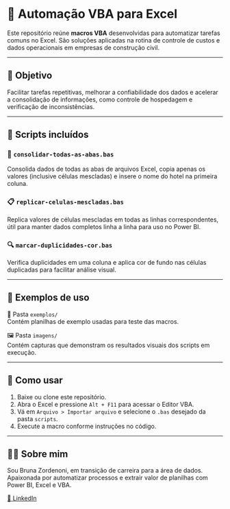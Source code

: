 # 🧰 Automação VBA para Excel 

Este repositório reúne **macros VBA** desenvolvidas para automatizar tarefas comuns no Excel. São soluções aplicadas na rotina de controle de custos e dados operacionais em empresas de construção civil.

---

## 📌 Objetivo

Facilitar tarefas repetitivas, melhorar a confiabilidade dos dados e acelerar a consolidação de informações, como controle de hospedagem e verificação de inconsistências.

---

## 📂 Scripts incluídos

### 🔄 `consolidar-todas-as-abas.bas`
Consolida dados de todas as abas de arquivos Excel, copia apenas os valores (inclusive células mescladas) e insere o nome do hotel na primeira coluna.

### 📋 `replicar-celulas-mescladas.bas`
Replica valores de células mescladas em todas as linhas correspondentes, útil para manter dados completos linha a linha para uso no Power BI.

### 🔍 `marcar-duplicidades-cor.bas`
Verifica duplicidades em uma coluna e aplica cor de fundo nas células duplicadas para facilitar análise visual.

---

## 🧪 Exemplos de uso

📁 Pasta `exemplos/`  
Contém planilhas de exemplo usadas para teste das macros.

🖼️ Pasta `imagens/`  
Contém capturas que demonstram os resultados visuais dos scripts em execução.

---

## 🚀 Como usar

1. Baixe ou clone este repositório.
2. Abra o Excel e pressione `Alt + F11` para acessar o Editor VBA.
3. Vá em `Arquivo > Importar arquivo` e selecione o `.bas` desejado da pasta `scripts`.
4. Execute a macro conforme instruções no código.

---

## 👩‍💻 Sobre mim

Sou Bruna Zordenoni, em transição de carreira para a área de dados. Apaixonada por automatizar processos e extrair valor de planilhas com Power BI, Excel e VBA.

[🔗 LinkedIn](https://www.linkedin.com/in/bruna-zordenoni-096a011b2)
